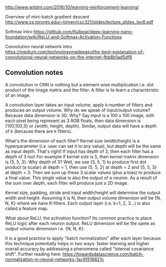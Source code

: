 http://www.wildml.com/2016/10/learning-reinforcement-learning/

Overview	of	mini-batch	gradient	descent	
http://www.cs.toronto.edu/~tijmen/csc321/slides/lecture_slides_lec6.pdf

Softmax intro
https://github.com/Kulbear/deep-learning-nano-foundation/wiki/ReLU-and-Softmax-Activation-Functions

Convolution neural network intro
https://medium.com/technologymadeeasy/the-best-explanation-of-convolutional-neural-networks-on-the-internet-fbb8b1ad5df8


## Convolution notes
A convolution in CNN is nothing but a element wise multiplication i.e. dot product of the image matrix and the filter. A filter is to learn a characteristic of an image.

A convolution layer takes an input volume, apply k-number of filters and produces an output volume. Why do we speak of input/output volume? Because data dimension is 3D. Why? Say input is a 100 x 100 image, with each pixel being represent as 3 RGB floats, then data dimension is {100,100,3} or {width, height, depth}. Similar, output data will have a depth of k (because there are k filters).

What's the dimension of each filter? Kernel size (width/heigh) is a hyperparameter (i.e. user can set it to any value), but depth will be the same as input depth. That's right! If input has depth of 3, then each filter has a depth of 3 too! For example if kernel size is 5, then kernel matrix dimension is {5, 5, 3}. Why depth of 3? Well, we use {5, 5, 1} to produce first dot product (a scalar) at depth = 1, then use {5, 5, 2} at depth = 2 and {5, 5, 3} at depth = 3. Then we sum up these 3 scalar values (plus a bias) to produce a final value. This single value is also the output of a neuron. As a result of the sum over depth, each filter will produce just a 2D image.

Kernel size, padding, stride and input width/height will determine the output width and height. Assuming it is N, then output volume dimension will be {N, N, K} where we have K-filters. Each output layer (i.e. k=1, 2, 3...) is also called a feature map. 

What about ReLU, the activation function? Its common practice to place ReLU logic after each neuron output. ReLU dimension will be the same as output volume dimension i.e. {N, N, K}.

It is a good practice to apply "batch normalization" after each layer because this technique potentially helps in two ways: faster learning and higher overall accuracy by addressing a phenomena called "internal covariance shift". Further reading here: https://towardsdatascience.com/batch-normalization-in-neural-networks-1ac91516821c
